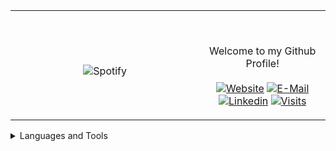 <table width="100%" align="center"> 
  <tr>
  <td width="60%" align="center">
      
&nbsp; <br> ![Spotify](https://novatorem-two-ruby.vercel.app/api/spotify)

  </td>
  <td width="40%">

  <br><p align="center"> Welcome to my Github Profile! <br><br>
    [![Website](https://img.shields.io/badge/my%20stuff-website-blue?style=flat-square&logo=github)](https://jonathan-r0.github.io)
    [![E-Mail](https://img.shields.io/badge/email-reveal-2a8?style=flat-square&logo=gmail&logoColor=white)](https://mailhide.io/e/OO0HCCzs)
    [![Linkedin](https://img.shields.io/badge/linked-in-369?style=flat-square&logo=linkedin&logoColor=white&color=blue)](https://www.linkedin.com/in/jonathan-rosenblatt-7b38981b4/)
    [![Visits](https://komarev.com/ghpvc/?username=Jonathan-R0&logo=GitHub&label=github%20visits&color=336699&logoColor=white&style=flat-square)](https://github.com/Jonathan-R0)
  </p>
  </td>
</table>



<details>
<summary>Languages and Tools</summary>
  <pre> 
  <div align="left">
    <img src="http://img.shields.io/badge/-C-A8B9CC?style=for-the-badge&logo=c&logoColor=ffffff" alt="C">
    <img src="https://img.shields.io/badge/-Assembly-804000?style=for-the-badge&logo=Assembly&logoColor=ffffff" alt="Assembly">
    <img src="https://img.shields.io/badge/C++-blue.svg?style=for-the-badge&logo=c%2B%2B" alt="C++">
    <img src="https://img.shields.io/badge/-Git-%23F05032?style=for-the-badge&logo=git&logoColor=%23ffffff" alt="Git">
    <img src="https://img.shields.io/badge/-GitHub-181717?style=for-the-badge&logo=github" alt="Github">
    <img src="http://img.shields.io/badge/-Vim-019833?style=for-the-badge&logo=vim&logoColor=#ffffff" alt="Vim">
  </div>
  <div align="right">
    <img src="http://img.shields.io/badge/-Python-ffff17?style=for-the-badge&logo=python&logoColor=ffffff" alt="Python">
    <img src="http://img.shields.io/badge/-Java-5B4638?style=for-the-badge&logo=java&logoColor=ffffff" alt="Java">
    <img src="http://img.shields.io/badge/-Linux-A8B9CC?style=for-the-badge&logo=Linux&logoColor=ffffff" alt="Linux">
    <img src="https://img.shields.io/badge/-HTML5-%23E44D27?style=for-the-badge&logo=html5&logoColor=ffffff" alt="HTML">
    <img src="https://img.shields.io/badge/-Markdown-000000?style=for-the-badge&logo=markdown" alt="Markdown">
    <img src="http://img.shields.io/badge/-VS%20Code-0000FF?style=for-the-badge&logo=visual-studio-code&logoColor=ffffff" alt="VS-Code">
    <img src="http://img.shields.io/badge/-TypeScript-007acc?style=for-the-badge&logo=typescript&logoColor=ffffff" alt="TypeScript">
  </div>
  </pre>
</details>

[//]: <> (The `&nbsp;` is to have Aphelion take up more space)
